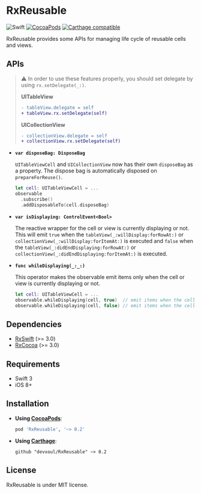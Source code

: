 RxReusable
==========

![Swift](https://img.shields.io/badge/Swift-3.0-orange.svg)
[![CocoaPods](http://img.shields.io/cocoapods/v/RxReusable.svg)](https://cocoapods.org/pods/RxReusable)
[![Carthage compatible](https://img.shields.io/badge/Carthage-compatible-4BC51D.svg?style=flat)](https://github.com/Carthage/Carthage)

RxReusable provides some APIs for managing life cycle of reusable cells and views.

## APIs

> ⚠️ In order to use these features properly, you should set delegate by using `rx.setDelegate(_:)`.
>
> **UITableView**
>
> ```diff
> - tableView.delegate = self
> + tableView.rx.setDelegate(self)
> ```
>
> **UICollectionView**
>
> ```diff
> - collectionView.delegate = self
> + collectionView.rx.setDelegate(self)
> ```

* **`var disposeBag: DisposeBag`**

    `UITableViewCell` and `UICollectionView` now has their own `disposeBag` as a property. The dispose bag is automatically disposed on `prepareForReuse()`.

    ```swift
    let cell: UITableViewCell = ...
    observable
      .subscribe()
      .addDisposableTo(cell.disposeBag)
    ```

* **`var isDisplaying: ControlEvent<Bool>`**

    The reactive wrapper for the cell or view is currently displaying or not. This will emit `true` when the `tableView(_:willDisplay:forRowAt:)` or `collectionView(_:willDisplay:forItemAt:)` is executed and `false` when the `tableView(_:didEndDisplaying:forRowAt:)` or `collectionView(_:didEndDisplaying:forItemAt:)` is executed.

* **`func whileDisplaying(_:_:)`**

    This operator makes the observable emit items only when the cell or view is currently displaying or not.

    ```swift
    let cell: UITableViewCell = ...
    observable.whileDisplaying(cell, true)  // emit items when the cell is visible
    observable.whileDisplaying(cell, false) // emit items when the cell is not visible
    ```

## Dependencies

- [RxSwift](https://github.com/ReactiveX/RxSwift) (>= 3.0)
- [RxCocoa](https://github.com/ReactiveX/RxSwift) (>= 3.0)

## Requirements

- Swift 3
- iOS 8+

## Installation

- **Using [CocoaPods](https://cocoapods.org)**:

    ```ruby
    pod 'RxReusable', '~> 0.2'
    ```

- **Using [Carthage](https://github.com/Carthage/Carthage)**:

    ```
    github "devxoul/RxReusable" ~> 0.2
    ```

## License

RxReusable is under MIT license.
